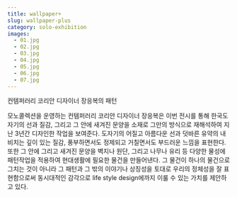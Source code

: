 ```yaml
---
title: wallpaper+
slug: wallpaper-plus
category: solo-exhibition
images:
  - 01.jpg
  - 02.jpg
  - 03.jpg
  - 04.jpg
  - 05.jpg
  - 06.jpg
  - 07.jpg
---
```


컨템퍼러리 코리안 디자이너 장응복의 패턴


모노콜렉션을 운영하는 컨템퍼러리 코리안 디자이너 장응복은 이번 전시를 통해 한국도자기의 선과 질감, 그리고 그 안에 새겨진 문양을 소재로 그만의 방식으로 재해석하여 지난 3년간 디자인한 작업을 보여준다. 도자기의 어질고 아름다운 선과 덧바른 유약의 내비치는 깊이 있는 질감, 풍부하면서도 정제되고 거칠면서도 부드러운 느낌을 표현한다. 또한 그 안에 그리고 새겨진 문양을 벽지나 원단, 그리고 나무나 유리 등 다양한 물성에 패턴작업을 적용하여 현대생활에 필요한 물건을 만들어낸다. 그 물건이 하나의 물건으로 그치는 것이 아니라 그 패턴과 그 밖의 이야기나 상징성을 토대로 우리의 정체성을 잘 표현함으로써 동시대적인 감각으로 life style design에까지 이룰 수 있는 가치를 제안하고 있다.

